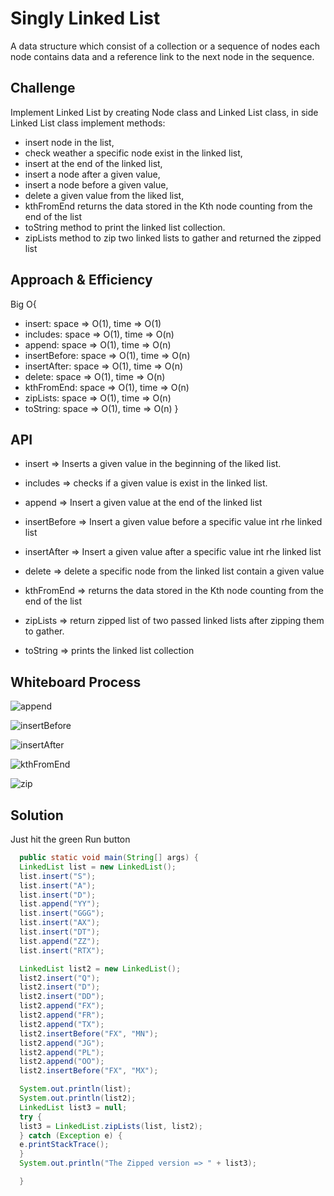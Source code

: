 # Singly Linked List

A data structure which consist of a collection or a sequence of nodes each node contains data and a reference link to
the next node in the sequence.

## Challenge

Implement Linked List by creating Node class and Linked List class,
in side Linked List class implement methods:
- insert node in the list,
- check weather a specific node exist in the linked list,
- insert at the end of the linked list,
- insert a node after a given value,
- insert a node before a given value,
- delete a given value from the liked list,
- kthFromEnd returns the data stored in the Kth node counting from the end of the list
- toString method to print the linked list collection.
- zipLists method to zip two linked lists to gather and returned the zipped list

## Approach & Efficiency

Big O{
- insert: space => O(1), time => O(1)
- includes: space => O(1), time => O(n)
- append: space => O(1), time => O(n)
- insertBefore: space => O(1), time => O(n)
- insertAfter: space => O(1), time => O(n)
- delete: space => O(1), time => O(n)
- kthFromEnd: space => O(1), time => O(n)
- zipLists: space => O(1), time => O(n)
- toString: space => O(1), time => O(n)
  }

## API

- insert => Inserts a given value in the beginning of the liked list.

- includes => checks if a given value is exist in the linked list.

- append => Insert a given value at the end of the linked list

- insertBefore => Insert a given value before a specific value int rhe linked list

- insertAfter => Insert a given value after a specific value int rhe linked list

- delete => delete a specific node from the linked list contain a given value

- kthFromEnd => returns the data stored in the Kth node counting from the end of the list

- zipLists => return zipped list of two passed linked lists after zipping them to gather.

- toString => prints the linked list collection

## Whiteboard Process
<!-- Embedded whiteboard image -->

![append](linked-list-insertions-append.jpg)

![insertBefore](linked-list-insertions-insertBefore.jpg)

![insertAfter](linked-list-insertions-insertAfter.jpg)

![kthFromEnd](linked-list-kth.jpg)

![zip](linked-list-zip.jpg)



## Solution
<!-- Show how to run your code, and examples of it in action -->

Just hit the green Run button

```java
  public static void main(String[] args) {
  LinkedList list = new LinkedList();
  list.insert("S");
  list.insert("A");
  list.insert("D");
  list.append("YY");
  list.insert("GGG");
  list.insert("AX");
  list.insert("DT");
  list.append("ZZ");
  list.insert("RTX");

  LinkedList list2 = new LinkedList();
  list2.insert("Q");
  list2.insert("D");
  list2.insert("DD");
  list2.append("FX");
  list2.append("FR");
  list2.append("TX");
  list2.insertBefore("FX", "MN");
  list2.append("JG");
  list2.append("PL");
  list2.append("OO");
  list2.insertBefore("FX", "MX");

  System.out.println(list);
  System.out.println(list2);
  LinkedList list3 = null;
  try {
  list3 = LinkedList.zipLists(list, list2);
  } catch (Exception e) {
  e.printStackTrace();
  }
  System.out.println("The Zipped version => " + list3);

  }
```
